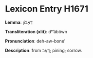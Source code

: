 # Lexicon Entry H1671

**Lemma**: דְּאָבוֹן

**Transliteration (xlit)**: dᵉʼâbôwn

**Pronunciation**: deh-aw-bone'

**Description**:
from דָּאַב; pining; sorrow.

